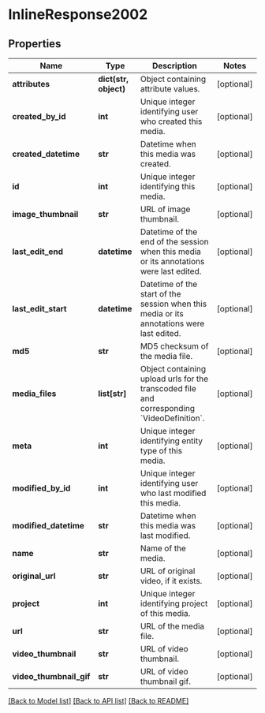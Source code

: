 # InlineResponse2002

## Properties
Name | Type | Description | Notes
------------ | ------------- | ------------- | -------------
**attributes** | **dict(str, object)** | Object containing attribute values. | [optional] 
**created_by_id** | **int** | Unique integer identifying user who created this media. | [optional] 
**created_datetime** | **str** | Datetime when this media was created. | [optional] 
**id** | **int** | Unique integer identifying this media. | [optional] 
**image_thumbnail** | **str** | URL of image thumbnail. | [optional] 
**last_edit_end** | **datetime** | Datetime of the end of the session when this media or its annotations were last edited. | [optional] 
**last_edit_start** | **datetime** | Datetime of the start of the session when this media or its annotations were last edited. | [optional] 
**md5** | **str** | MD5 checksum of the media file. | [optional] 
**media_files** | **list[str]** | Object containing upload urls for the transcoded file and corresponding &#x60;VideoDefinition&#x60;. | [optional] 
**meta** | **int** | Unique integer identifying entity type of this media. | [optional] 
**modified_by_id** | **int** | Unique integer identifying user who last modified this media. | [optional] 
**modified_datetime** | **str** | Datetime when this media was last modified. | [optional] 
**name** | **str** | Name of the media. | [optional] 
**original_url** | **str** | URL of original video, if it exists. | [optional] 
**project** | **int** | Unique integer identifying project of this media. | [optional] 
**url** | **str** | URL of the media file. | [optional] 
**video_thumbnail** | **str** | URL of video thumbnail. | [optional] 
**video_thumbnail_gif** | **str** | URL of video thumbnail gif. | [optional] 

[[Back to Model list]](../README.md#documentation-for-models) [[Back to API list]](../README.md#documentation-for-api-endpoints) [[Back to README]](../README.md)

